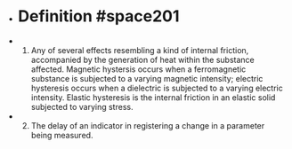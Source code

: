 - # Definition #space201
- 1. Any of several effects resembling a kind of internal friction, accompanied by the generation of heat within the substance affected. Magnetic hystersis occurs when a ferromagnetic substance is  subjected to a varying magnetic intensity; electric hysteresis occurs when a dielectric is subjected to a varying electric intensity. Elastic hysteresis is the internal friction in an elastic solid subjected to varying stress.
- 2. The delay of an indicator in registering a change in a parameter being measured.